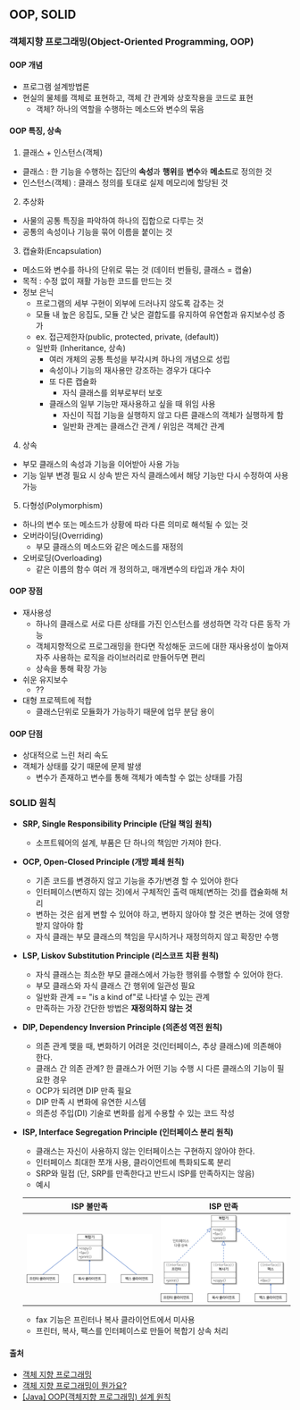 ## OOP, SOLID
### 객체지향 프로그래밍(Object-Oriented Programming, OOP)
#### OOP 개념
- 프로그램 설계방법론
- 현실의 물체를 객체로 표현하고, 객체 간 관계와 상호작용을 코드로 표현
  - 객체? 하나의 역할을 수행하는 메소드와 변수의 묶음

#### OOP 특징, 상속
1. 클래스 + 인스턴스(객체)
  - 클래스 : 한 기능을 수행하는 집단의 **속성**과 **행위**를 **변수**와 **메소드**로 정의한 것
  - 인스턴스(객체) : 클래스 정의를 토대로 실제 메모리에 할당된 것
2. 추상화
  - 사물의 공통 특징을 파악하여 하나의 집합으로 다루는 것
  - 공통의 속성이나 기능을 묶어 이름을 붙이는 것
3. 캡슐화(Encapsulation)
  - 메소드와 변수를 하나의 단위로 묶는 것 (데이터 번들링, 클래스 = 캡슐)
  - 목적 : 수정 없이 재활 가능한 코드를 만드는 것
  - 정보 은닉
    - 프로그램의 세부 구현이 외부에 드러나지 않도록 감추는 것
    - 모듈 내 높은 응집도, 모듈 간 낮은 결합도를 유지하여 유연함과 유지보수성 증가
    - ex. 접근제한자(public, protected, private, (default))
    - 일반화 (Inheritance, 상속)
      - 여러 개체의 공통 특성을 부각시켜 하나의 개념으로 성립
      - 속성이나 기능의 재사용만 강조하는 경우가 대다수
      - 또 다른 캡슐화
        - 자식 클래스를 외부로부터 보호
      - 클래스의 일부 기능만 재사용하고 싶을 때 위임 사용
        - 자신이 직접 기능을 실행하지 않고 다른 클래스의 객체가 실행하게 함
        - 일반화 관계는 클래스간 관계 / 위임은 객체간 관계
4. 상속
  - 부모 클래스의 속성과 기능을 이어받아 사용 가능
  - 기능 일부 변경 필요 시 상속 받은 자식 클래스에서 해당 기능만 다시 수정하여 사용 가능
5. 다형성(Polymorphism)
  - 하나의 변수 또는 메소드가 상황에 따라 다른 의미로 해석될 수 있는 것
  - 오버라이딩(Overriding)
    - 부모 클래스의 메소드와 같은 메소드를 재정의
  - 오버로딩(Overloading)
    - 같은 이름의 함수 여러 개 정의하고, 매개변수의 타입과 개수 차이

#### OOP 장점
- 재사용성
  - 하나의 클래스로 서로 다른 상태를 가진 인스턴스를 생성하면 각각 다른 동작 가능
  - 객체지향적으로 프로그래밍을 한다면 작성해둔 코드에 대한 재사용성이 높아져 자주 사용하는 로직을 라이브러리로 만들어두면 편리
  - 상속을 통해 확장 가능
- 쉬운 유지보수
  - ??
- 대형 프로젝트에 적합
  - 클래스단위로 모듈화가 가능하기 때문에 업무 분담 용이

#### OOP 단점
- 상대적으로 느린 처리 속도
- 객체가 상태를 갖기 때문에 문제 발생
  - 변수가 존재하고 변수를 통해 객체가 예측할 수 없는 상태를 가짐


### SOLID 원칙
- **SRP, Single Responsibility Principle (단일 책임 원칙)**
  - 소프트웨어의 설계, 부품은 단 하나의 책임만 가져야 한다.
- **OCP, Open-Closed Principle (개방 폐쇄 원칙)**
  - 기존 코드를 변경하지 않고 기능을 추가/변경 할 수 있어야 한다
  - 인터페이스(변하지 않는 것)에서 구체적인 출력 매체(변하는 것)를 캡슐화해 처리
  - 변하는 것은 쉽게 변할 수 있어야 하고, 변하지 않아야 할 것은 변하는 것에 영향 받지 않아야 함
  - 자식 클래는 부모 클래스의 책임을 무시하거나 재정의하지 않고 확장만 수행
- **LSP, Liskov Substitution Principle (리스코프 치환 원칙)**
  - 자식 클래스는 최소한 부모 클래스에서 가능한 행위를 수행할 수 있어야 한다.
  - 부모 클래스와 자식 클래스 간 행위에 일관성 필요
  - 일반화 관계 == "is a kind of"로 나타낼 수 있는 관계
  - 만족하는 가장 간단한 방법은 **재정의하지 않는 것**
- **DIP, Dependency Inversion Principle (의존성 역전 원칙)**
  - 의존 관계 맺을 때, 변화하기 어려운 것(인터페이스, 추상 클래스)에 의존해야 한다.
  - 클래스 간 의존 관계? 한 클래스가 어떤 기능 수행 시 다른 클래스의 기능이 필요한 경우
  - OCP가 되려면 DIP 만족 필요
  - DIP 만족 시 변화에 유연한 시스템
  - 의존성 주입(DI) 기술로 변화를 쉽게 수용할 수 있는 코드 작성
- **ISP, Interface Segregation Principle (인터페이스 분리 원칙)**
  - 클래스는 자신이 사용하지 않는 인터페이스는 구현하지 않아야 한다.
  - 인터페이스 최대한 쪼개 사용, 클라이언트에 특화되도록 분리
  - SRP와 밀접 (단, SRP를 만족한다고 반드시 ISP를 만족하지는 않음)
  - 예시

  | ISP 불만족 | ISP 만족 |
  |:----:|:----:|
  |<img src="../image/isp-not-apply-example.png" style="width: 300px" alt="isp불만족">|<img src="../image/isp-apply-example.png" style="width: 300px" alt="isp불만족">|
    - fax 기능은 프린터나 복사 클라이언트에서 미사용
    - 프린터, 복사, 팩스를 인터페이스로 만들어 복합기 상속 처리

#### 출처
- [객체 지향 프로그래밍](https://namu.wiki/w/%EA%B0%9D%EC%B2%B4%20%EC%A7%80%ED%96%A5%20%ED%94%84%EB%A1%9C%EA%B7%B8%EB%9E%98%EB%B0%8D)
- [객체 지향 프로그래밍이 뭔가요?](https://jeong-pro.tistory.com/95)
- [[Java] OOP(객체지향 프로그래밍) 설계 원칙](https://gmlwjd9405.github.io/2018/07/05/oop-solid.html)
